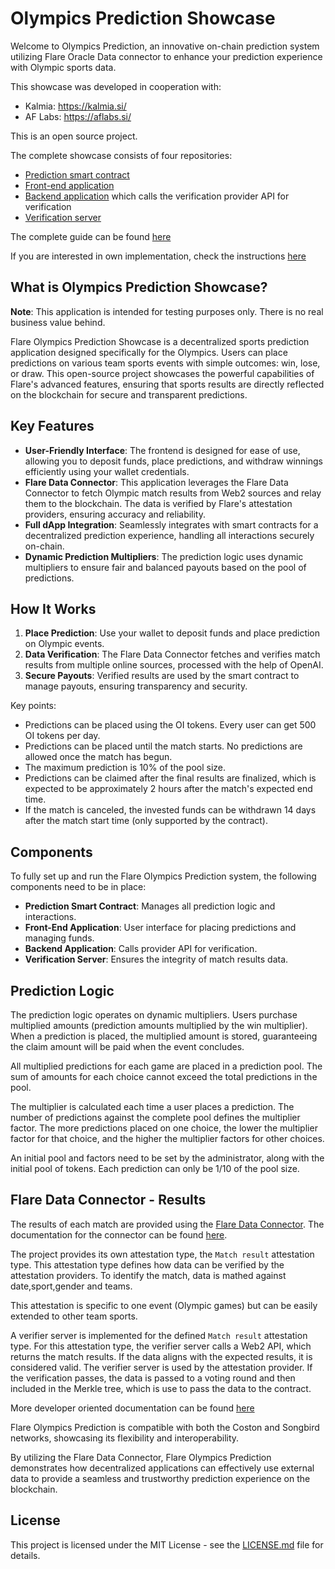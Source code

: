 
# Olympics Prediction Showcase

Welcome to Olympics Prediction, an innovative on-chain prediction system utilizing Flare Oracle Data connector to enhance your prediction experience with Olympic sports data.

This showcase was developed in cooperation with:

- Kalmia: https://kalmia.si/
- AF Labs: https://aflabs.si/

This is an open source project.

The complete showcase consists of four repositories:

- [Prediction smart contract](https://github.com/kalmiallc/oi-prediction-smartcontract)
- [Front-end application](https://github.com/kalmiallc/oi-prediction-webapp)
- [Backend application](https://github.com/kalmiallc/oi-prediction-backend) which calls the verification provider API for verification
- [Verification server](https://github.com/kalmiallc/oi-match-attestation-server)

The complete guide can be found [here](https://github.com/kalmiallc/oi-flare-prediction-instructions)

If you are interested in own implementation, check the instructions [here](INSTRUCTIONS.md)

## What is Olympics Prediction Showcase?

**Note**: This application is intended for testing purposes only. There is no real business value behind.

Flare Olympics Prediction Showcase is a decentralized sports prediction application designed specifically for the Olympics. Users can place predictions on various team sports events with simple outcomes: win, lose, or draw. This open-source project showcases the powerful capabilities of Flare's advanced features, ensuring that sports results are directly reflected on the blockchain for secure and transparent predictions.

## Key Features

- **User-Friendly Interface**: The frontend is designed for ease of use, allowing you to deposit funds, place predictions, and withdraw winnings efficiently using your wallet credentials.
- **Flare Data Connector**: This application leverages the Flare Data Connector to fetch Olympic match results from Web2 sources and relay them to the blockchain. The data is verified by Flare's attestation providers, ensuring accuracy and reliability.
- **Full dApp Integration**: Seamlessly integrates with smart contracts for a decentralized prediction experience, handling all interactions securely on-chain.
- **Dynamic Prediction Multipliers**: The prediction logic uses dynamic multipliers to ensure fair and balanced payouts based on the pool of predictions.

## How It Works

1. **Place Prediction**: Use your wallet to deposit funds and place prediction on Olympic events.
2. **Data Verification**: The Flare Data Connector fetches and verifies match results from multiple online sources, processed with the help of OpenAI.
3. **Secure Payouts**: Verified results are used by the smart contract to manage payouts, ensuring transparency and security.

Key points:

- Predictions can be placed using the OI tokens. Every user can get 500 OI tokens per day. 
- Predictions can be placed until the match starts. No predictions are allowed once the match has begun.
- The maximum prediction is 10% of the pool size.
- Predictions can be claimed after the final results are finalized, which is expected to be approximately 2 hours after the match's expected end time.
- If the match is canceled, the invested funds can be withdrawn 14 days after the match start time (only supported by the contract).

## Components

To fully set up and run the Flare Olympics Prediction system, the following components need to be in place:

- **Prediction Smart Contract**: Manages all prediction logic and interactions.
- **Front-End Application**: User interface for placing predictions and managing funds.
- **Backend Application**: Calls provider API for verification.
- **Verification Server**: Ensures the integrity of match results data.

## Prediction Logic

The prediction logic operates on dynamic multipliers. Users purchase multiplied amounts (prediction amounts multiplied by the win multiplier). When a prediction is placed, the multiplied amount is stored, guaranteeing the claim amount will be paid when the event concludes.

All multiplied predictions for each game are placed in a prediction pool. The sum of amounts for each choice cannot exceed the total predictions in the pool.

The multiplier is calculated each time a user places a prediction. The number of predictions against the complete pool defines the multiplier factor. The more predictions placed on one choice, the lower the multiplier factor for that choice, and the higher the multiplier factors for other choices.

An initial pool and factors need to be set by the administrator, along with the initial pool of tokens. Each prediction can only be 1/10 of the pool size.

## Flare Data Connector - Results

The results of each match are provided using the [Flare Data Connector](https://flare.network/dataconnector/). The documentation for the connector can be found [here](https://docs.flare.network/tech/state-connector/).

The project provides its own attestation type, the `Match result` attestation type. This attestation type defines how data can be verified by the attestation providers. To identify the match, data is mathed against date,sport,gender and teams.

This attestation is specific to one event (Olympic games) but can be easily extended to other team sports.

A verifier server is implemented for the defined `Match result` attestation type. For this attestation type, the verifier server calls a Web2 API, which returns the match results. If the data aligns with the expected results, it is considered valid. The verifier server is used by the attestation provider. If the verification passes, the data is passed to a voting round and then included in the Merkle tree, which is use to pass the data to the contract.

More developer oriented documentation can be found [here](https://github.com/flare-foundation/songbird-state-connector-protocol/blob/main/README.md)

Flare Olympics Prediction is compatible with both the Coston and Songbird networks, showcasing its flexibility and interoperability.

By utilizing the Flare Data Connector, Flare Olympics Prediction demonstrates how decentralized applications can effectively use external data to provide a seamless and trustworthy prediction experience on the blockchain.


## License

This project is licensed under the MIT License - see the [LICENSE.md](LICENSE.md) file for details.

